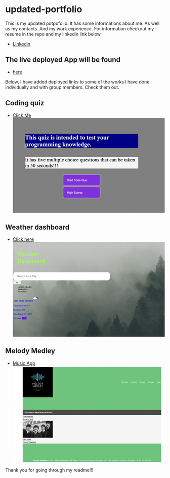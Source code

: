 # updated-portfolio
This is my updated potpofolio.
It has some informations about me.
As well as my contacts.
And my work experience.
For information checkout my resume in the repo and my linkedin link below.


- [Linkedin](https://www.linkedin.com/in/samuel-sholib-2611271b1/)


## The live deployed App will be found 
- [here](https://samuelsholib.github.io/updated-portfolio/)



Below, I have added  deployed links to some of the works I have done individually and  with group members. Check them out. 



## Coding quiz
- [Click Me](https://samuelsholib.github.io/coding-quiz/)
![Coding Quiz](https://github.com/samuelsholib/updated-portfolio/blob/fc571639fdcd62c6ab86fa62d7cf7d806b11a14e/pictures/Coding%20quiz.png)

## Weather dashboard
- [Click here](https://samuelsholib.github.io/weather-dashboard/)
![weather App demo](pictures/weather-dashboard.png)

## Melody Medley
- [Music App](https://project2-full-stack-app.herokuapp.com/)
![Music App](https://github.com/samuelsholib/updated-portfolio/blob/fc571639fdcd62c6ab86fa62d7cf7d806b11a14e/pictures/music%20app.png)


Thank you for going through my readme!!!
